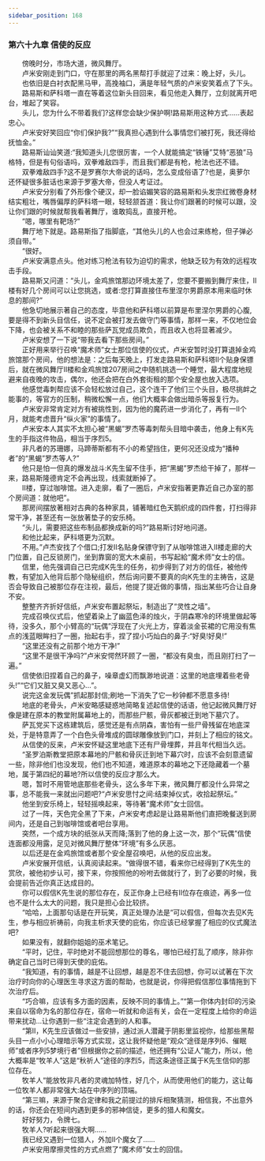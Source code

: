 ```yaml
---
sidebar_position: 168
---
```

### 第六十九章 信使的反应  


　　傍晚时分，市场大道，微风舞厅。  
　　卢米安刚走到门口，守在那里的两名黑帮打手就迎了过来：晚上好，头儿。  
　　也依旧是白衬衣配黑马甲，高挽袖口，满是年轻气质的卢米安笑着点了下头。  
　　路易斯和萨科塔一直在等着这位新头目回来，看见他走入舞厅，立刻就离开吧台，堆起了笑容。  
　　头儿，您为什么不带着我们?这样您会缺少保护啊!路易斯用这种方式……表起忠心。  
　　卢米安好笑回应“你们保护我?”“我真担心遇到什么事情您们被打死，我还得给抚恤金。”  
　　路易斯讪讪笑道:“我知道头儿您很厉害，一个人就能搞定“铁锤”艾特“恶狼”马格特，但是有句俗语吗，双拳难敌四手，而且我们都是有枪，枪法也还不错。  
　　双拳难敌四手?这不是罗赛尔大帝说的话吗，怎么变成俗语了?也是，奥萝尔还怀疑很多脏话也来源于罗塞大帝，但没人考证过。  
　　卢米安分别看了外形像个硬汉，却一脸谄媚笑容的路易斯和头发宗红微卷身材结实粗壮，嘴唇偏厚的萨科塔一眼，轻轻颔首道：我让你们跟著的时候可以跟，没让你们跟的时候就帮我看著舞厅，谁敢捣乱，直接开枪。  
　　”嗯，哪里有靶场?”  
　　舞厅地下就是。路易斯指了指脚底，“其他头儿的人也会过来练枪，但子弹必须自带。”  
　　“很好。  
　　卢米安满意点头。他对练习枪法有较为迫切的需求，他缺乏较为有效的远程攻击手段。  
　　路易斯又问道：“头儿，金鸡旅馆那边环境太差了，您要不要搬到舞厅来住，II楼有好几个房间可以让您挑选，或者:您打算直接住布里涅尔男爵原本用来临时休息的那间?”  
　　他急切地展示著自己的态度，毕意他和萨科塔以前算是布里涅尔男爵的心腹,要是得不到新头目信任，说不定会被打发去做守门等事情，那样一来，不仅地位会下降，也会被关系不和睦的那些萨瓦党成员欺负，而且收入也将显著减少。  
　　卢米安想了一下说“带我去看下那些房间。”  
　　正好用来举行召唤“魔术师”女士那位信使的仪式，卢米安暂时没打算退掉金鸡旅馆那个房间，他的想法是：之后每天晚上，打发走路易斯和萨科塔II个贴身保镖后，就在微风舞厅II楼和金鸡旅馆207房间之中随机挑选一个睡觉，最大程度地规避来自夜晚的攻击，偶尔，他还会把在白外套街租的那个安全屋也放入选项。  
　　他感觉毒刺帮应该不会轻松放过自己，这个连干了他们三个头目，极尽挑衅之能事的，等官方的压制，稍微松懈一点，他们大概率会做出暗杀等报复行为。  
　　卢米安非常肯定对方有被挑性到，因为他的魔药进一步消化了，再有一Ⅱ个月，就能考虑晋升“纵火家”的事情了。  
　　卢米安本人其实不太担心被“黑蝎”罗杰等毒刺帮头目暗中袭击，他身上有K先生的手指这件物品，相当于序烈5。  
　　非凡者的苏珊娜，马蹄蒂斯都有不小的希望挡住，更何况还没成为“播种者”的“黑蝎”罗杰等人?”  
　　他只是怕一但真的爆发战斗:K先生留不住手，把“黑蝎”罗杰给干掉了，那样一来，路易斯隆德肯定不会再出现，线索就断掉了。  
　　II楼，穿过咖啡馆。进入走廓，看了一圈后，卢米安指著更靠近自己办室的那个房间道：就他吧”。  
　　那房间摆放著相对古典的各种家具，铺著暗红色天鹅织成的四件套，打扫得非常干净，甚至还有一张放著垫子的安乐椅。  
　　“头儿，需要把这些布制品都换成新的吗?”路易斯讨好地问道。  
　　和他比起来，萨科塔更为沉默。  
　　不用。”卢杰安找了个借口;打发II名贴身保镖守到了从咖啡馆进入II楼走廊的大门位置，自己反锁房门，坐到靠窗的宽大木桌前，书写起給“魔术师”女士的信。  
　　信里，他先强调自己已完成K先生的任务，初步得到了对方的信任，被他传教，有望加入他背后那个隐秘组织，然后询问要不要真的向K先生的主祷告，这是否会导致自己被那位存在注视，最后，他提了提近做的事情，指出某些巧合让自身不安。  
　　整整齐齐折好信纸，卢米安布置起祭坛，制造出了“灵性之墙”。  
　　完成召唤仪式后，他望着染上了幽蓝色泽的烛火，于阴森寒冷的环境里做起等待，没多久，那个小臂高的“玩偶”浮现在了火光上方，穿着淡金苌裙的它用没有焦点的浅蓝眼眸扫了一圈，抬起右手，捏了捏小巧灿白的鼻子:“好臭!好臭!”  
　　“这里还没有之前那个地方干净!”  
　　“这里不是很干净吗?”卢米安愕然环顾了一圈，“都没有臭虫，而且刚打扫了一遍。”  
　　信使依旧捏着自己的鼻子，噪章虚幻而飘渺地说道：这里的地底埋着些老骨头!”“它们又脏又臭又恶心…”。  
　　说完这金发玩偶”抓起那封信;刷地一下消失了它一秒钟都不愿意多待!  
　　地底的老骨头，卢米安略感疑惑地简略复述起信使的话语，他记起微风舞厅好像是建在原本的教堂附属幕地上的，而那些尸骸，骨灰都被迁到地下墓穴了。  
　　萨瓦党买下这栋建筑后，感觉还是有点阴森，害怕有一些尸骨残留在地底深处，于是特意弄了一个白色头骨堆成的圆球雕像放到门口，并刻上了相应的铭文。  
　　从信使的反来，卢米安怀疑这里地底下还有尸骨埋葬，并且年代相当久远。  
　　“圣罗泊斯教堂把原本幕地的尸骸和骨灰迁到地下幕穴时，应该不会刻意遗留一些，除非他们也没发现，他们也不知道，难道原本的幕地之下还隐藏着一个墓地，属于第四纪的幕地?所以信使的反应才那么大。  
　　嗯，暂时不用管地底那些老骨头，这么多年下来，微风舞厅都没什么异常之事，总不能我一来就出问题吧?“卢米安思忖之间:结束掉仪式，收拾起祭坛。”  
　　他坐到安乐椅上，轻轻摇唤起来，等待著“魔术师”女士回信。  
　　过了一阵，天色完全黑了下来，卢米安考虑起是让路易斯他们直把晚餐送到房间内，还是自己到咖啡馆或者吧台享用。  
　　突然，一个成方块的纸张从天而降;落到了他的身上这一次，那个“玩偶”信使连面都没用露，足见对微风舞厅整体“环境”有多么厌恶。  
　　以后还是在金鸡旅馆或者那个安全屋召唤吧，从他的反应出发。  
　　卢米安展开信纸，认真阅读起来。“做得很不错，看来你已经得到了K先生的赏欣，被他初步认可，接下来，你按照他的吩咐去做就行了，到了必要的时候，我会提前告近你真正达成目的。  
　　你可以假信K先生说的那位存在，反正你身上已经有II位存在痕迹，再多一位也不是什么太大的问题，我只是担心会比较挤。  
　　“哈哈，上面那句话是在开玩笑，真正处理办法是“可以假信，但每次去见K先生，参与相应祈祷前，向我主析求天使的庇佑，你应该已经掌握了相应的仪式魔法吧?  
　　如果没有，就翻你姐姐的巫术笔记。  
　　“平时，记住，平时绝对不能回想那位的尊名，哪怕已经打乱了顺序，除非你确定自己当时已得到天使的庇佑。  
　　“我知道，有的事情，越是不让回想，越是忍不住去回想，你可以试著在下次治疗时向你的心理医生寻求这方面的帮助，也就是说，你得把假信那位事情拖到下次治疗后。  
　　“巧合嘛，应该有多方面的因素，反映不同的事情上。”“第一你体内封印的污染来自以宿命为名的那位存在，宿命一听就和命运有关，会在一定程度上给你的命运带来扰动…让你遇到一些“注定会遇到的人和事。  
　　“第Ⅱ，K先生应该做过一些安排，通过派人潜藏于阴影里监视你，给那些黑帮头目一点小小心理暗示等方式实现，这让我怀疑他是“观众“途径是序列6、催眠师”或者序列5梦境行者”但根据你之前的描述，他还拥有“公证人”能力，所以，他大概率是“牧羊人”这是“秋祈人”途径的序烈5，而这条途径正属于K先生信仰的那位存在。  
　　牧羊人“能放牧非凡者的灵魂加特性，好几个，从而使用他们的能力，这让每一位牧羊人都非常强大:站在中序列的顶端。  
　　“第三嘛，来源于聚合定律和我之前提过的排斥相聚猜测，相信我，不出意外的话，你还会在短间内遇到更多的邪神信徒，更多的猎人和魔女。  
　　好好努力，令牌七。  
　　牧羊人?听起来很强大啊……  
　　我已经又遇到一位猎人，外加II个魔女了……  
　　卢米安用摩擦灵性的方式点燃了“魔术师”女士的回信。  
